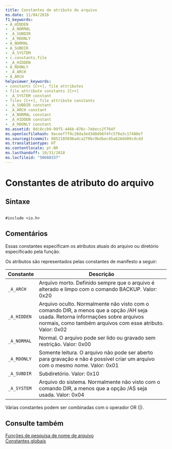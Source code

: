 ```yaml
---
title: Constantes de atributo do arquivo
ms.date: 11/04/2016
f1_keywords:
- A_HIDDEN
- _A_NORMAL
- _A_SUBDIR
- _A_RDONLY
- A_NORMAL
- A_SUBDIR
- _A_SYSTEM
- c.constants.file
- _A_HIDDEN
- A_RDONLY
- _A_ARCH
- A_ARCH
helpviewer_keywords:
- constants [C++], file attributes
- file attribute constants [C++]
- _A_SYSTEM constant
- files [C++], file attribute constants
- _A_SUBDIR constant
- _A_ARCH constant
- _A_NORMAL constant
- _A_HIDDEN constant
- _A_RDONLY constant
ms.assetid: 8dc8ccb9-99f5-446b-876c-7ebecc2f764f
ms.openlocfilehash: 9aceef7f9c28da3ed3d0d98f4fc579a3c17480e7
ms.sourcegitcommit: 6052185696adca270bc9bdbec45a626dd89cdcdd
ms.translationtype: HT
ms.contentlocale: pt-BR
ms.lasthandoff: 10/31/2018
ms.locfileid: "50660337"
---
```

# <a name="file-attribute-constants"></a>Constantes de atributo do arquivo

## <a name="syntax"></a>Sintaxe

```

#include <io.h>
```

## <a name="remarks"></a>Comentários

Essas constantes especificam os atributos atuais do arquivo ou diretório especificado pela função.

Os atributos são representados pelas constantes de manifesto a seguir:

|Constante|Descrição|
|-|-|
|`_A_ARCH`| Arquivo morto. Definido sempre que o arquivo é alterado e limpo com o comando BACKUP. Valor: 0x20|
|`_A_HIDDEN`| Arquivo oculto. Normalmente não visto com o comando DIR, a menos que a opção /AH seja usada. Retorna informações sobre arquivos normais, como também arquivos com esse atributo. Valor: 0x02|
|`_A_NORMAL`| Normal. O arquivo pode ser lido ou gravado sem restrição. Valor: 0x00|
|`_A_RDONLY`| Somente leitura. O arquivo não pode ser aberto para gravação e não é possível criar um arquivo com o mesmo nome. Valor: 0x01|
|`_A_SUBDIR`| Subdiretório. Valor: 0x10|
|`_A_SYSTEM`| Arquivo do sistema. Normalmente não visto com o comando DIR, a menos que a opção /AS seja usada. Valor: 0x04|

Várias constantes podem ser combinadas com o operador OR (&#124;).

## <a name="see-also"></a>Consulte também

[Funções de pesquisa de nome de arquivo](../c-runtime-library/filename-search-functions.md)<br/>
[Constantes globais](../c-runtime-library/global-constants.md)